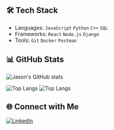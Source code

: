 ## 🛠️ Tech Stack
- Languages: `JavaScript` `Python` `C++` `SQL`
- Frameworks: `React` `Node.js` `Django`
- Tools: `Git` `Docker` `Postman`

## 📊 GitHub Stats
![Jason's GitHub stats](https://github-readme-stats-git-masterrstaa-rickstaa.vercel.app/api?username=jason-liu227&show_icons=true&theme=tokyonight)

![Top Langs](https://github-readme-stats-git-masterrstaa-rickstaa.vercel.app/api/top-langs/?username=jason-liu227&layout=compact&theme=tokyonight)
![Top Langs](https://github-readme-stats.vercel.app/api/top-langs/?username=jason-liu227&layout=compact)

## 🌐 Connect with Me
[![LinkedIn](https://img.shields.io/badge/LinkedIn-0077B5?style=for-the-badge&logo=linkedin&logoColor=white)](https://linkedin.com/in/jason-liu227)

